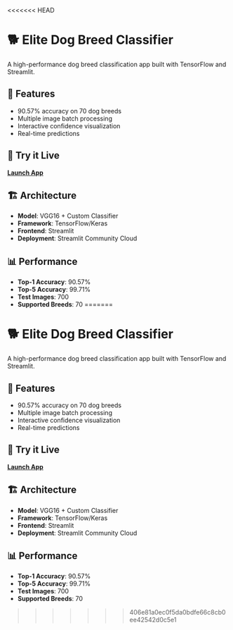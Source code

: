 <<<<<<< HEAD
# 🐕 Elite Dog Breed Classifier

A high-performance dog breed classification app built with TensorFlow and Streamlit.

## 🎯 Features
- 90.57% accuracy on 70 dog breeds
- Multiple image batch processing
- Interactive confidence visualization
- Real-time predictions

## 🚀 Try it Live
[**Launch App**](https://your-app-url.streamlit.app)

## 🏗️ Architecture
- **Model**: VGG16 + Custom Classifier
- **Framework**: TensorFlow/Keras
- **Frontend**: Streamlit
- **Deployment**: Streamlit Community Cloud

## 📊 Performance
- **Top-1 Accuracy**: 90.57%
- **Top-5 Accuracy**: 99.71%
- **Test Images**: 700
- **Supported Breeds**: 70
=======
# 🐕 Elite Dog Breed Classifier

A high-performance dog breed classification app built with TensorFlow and Streamlit.

## 🎯 Features
- 90.57% accuracy on 70 dog breeds
- Multiple image batch processing
- Interactive confidence visualization
- Real-time predictions

## 🚀 Try it Live
[**Launch App**](https://your-app-url.streamlit.app)

## 🏗️ Architecture
- **Model**: VGG16 + Custom Classifier
- **Framework**: TensorFlow/Keras
- **Frontend**: Streamlit
- **Deployment**: Streamlit Community Cloud

## 📊 Performance
- **Top-1 Accuracy**: 90.57%
- **Top-5 Accuracy**: 99.71%
- **Test Images**: 700
- **Supported Breeds**: 70
>>>>>>> 406e81a0ec0f5da0bdfe66c8cb0ee42542d0c5e1
